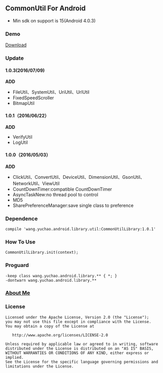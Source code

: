 ## CommonUtil For Android

- Min sdk on support is 15(Android 4.0.3)

### Demo

[Download](https://codeload.github.com/yuchao-wang/CommonUtil/zip/master)

### Update

#### 1.0.3(2016/07/09)

**ADD**

- FileUtil、SystemUtil、UriUtil、UrlUtil
- FixedSpeedScroller
- BitmapUtil

#### 1.0.1（2016/06/22）

**ADD**

- VerifyUtil
- LogUtil

#### 1.0.0（2016/05/03）

**ADD**

- ClickUtil、ConvertUtil、DeviceUtil、DimensionUtil、GsonUtil、NetworkUtil、ViewUtil
- CountDownTimer:compatible CountDownTimer
- AsyncTaskNew:no thread pool to control
- MD5
- SharePreferenceManager:save single class to preference

### Dependence 

```
compile 'wang.yuchao.android.library.util:CommonUtilLibrary:1.0.1'
```

### How To Use

```
CommonUtilLibrary.init(context);
```

### Proguard

```
-keep class wang.yuchao.android.library.** { *; }
-dontwarn wang.yuchao.android.library.**
```

### [About Me](http://yuchao.wang)

### License

```
Licensed under the Apache License, Version 2.0 (the "License");
you may not use this file except in compliance with the License.
You may obtain a copy of the License at

   http://www.apache.org/licenses/LICENSE-2.0

Unless required by applicable law or agreed to in writing, software
distributed under the License is distributed on an "AS IS" BASIS,
WITHOUT WARRANTIES OR CONDITIONS OF ANY KIND, either express or implied.
See the License for the specific language governing permissions and
limitations under the License.
```